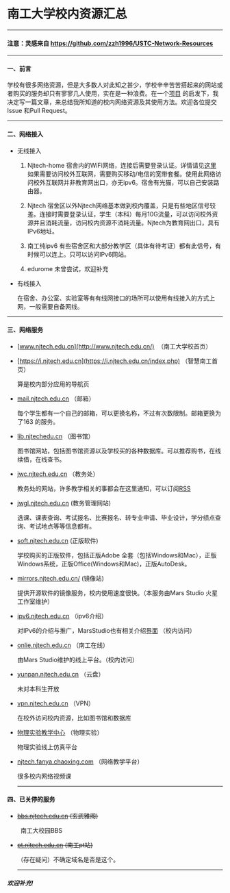 # 南工大学校内资源汇总

---

#### 注意：灵感来自 https://github.com/zzh1996/USTC-Network-Resources

----

#### 一、前言

学校有很多网络资源，但是大多数人对此知之甚少，学校辛辛苦苦搭起来的网站或者购买的服务却只有寥寥几人使用，实在是一种浪费。在一个[项目](https://github.com/zzh1996/USTC-Network-Resources) 的启发下，我决定写一篇文章，来总结我所知道的校内网络资源及其使用方法。欢迎各位提交Issue 和Pull Request。

----

#### 二、网络接入

- 无线接入
  
  1. Njtech-home      宿舍内的WiFi网络，连接后需要登录认证。详情请见[这里](https://u.njtech.edu.cn/cas/themes/njtech/njtech_home/njtech_home.html;jsessionid=580F1CFDC3B6EBEE2D096BF2EAB13E87.TomcatC) 如果需要访问校外互联网，需要购买移动/电信的宽带套餐。使用此网络访问校外互联网并非教育网出口，亦无ipv6。宿舍有光猫，可以自己安装路由器。
  
  2. Njtech      宿舍区以外Njtech网络基本做到校内覆盖，只是有些地区信号较差。连接时需要登录认证，学生（本科）每月10G流量，可以访问校外资源并且消耗流量，访问校内资源不消耗流量。Njtech为教育网出口，具有IPv6地址。
  
  3. 南工纯ipv6    有些宿舍区和大部分教学区（具体有待考证）都有此信号，有时候可以连上。只可以访问IPv6网站。
  
  4. edurome 未曾尝试，欢迎补充

- 有线接入
  
  在宿舍、办公室、实验室等有有线网接口的场所可以使用有线接入的方式上网，一般需要自备网线。

----

#### 三、网络服务

- [www.njtech.edu.cn](http://www.njtech.edu.cn/)  （南工大学校首页）

- [https://i.njtech.edu.cn](https://i.njtech.edu.cn/index.php) （智慧南工首页）
  
  算是校内部分应用的导航页

- [mail.njtech.edu.cn](https://mail.njtech.edu.cn) （邮箱）
  
  每个学生都有一个自己的邮箱，可以更换名称，不过有次数限制。邮箱更换为了163 的服务。

- [lib.njtechedu.cn](https://lib.njtech.edu.cn) （图书馆）
  
  图书馆网站，包括图书馆资源以及学校买的各种数据库。可以推荐购书，在线续借，在线查书。

- [jwc.njtech.edu.cn](http://jwc.njtech.edu.cn) （教务处）
  
  教务处的网站，许多教学相关的事都会在这里通知，可以订阅[RSS](https://rsshub.app/njtech/jwc) 

- [jwgl.njtech.edu.cn](https://jwgl.njtech.edu.cn) (教务管理网站)
  
  选课、课表查询、考试报名、比赛报名、转专业申请、毕业设计，学分绩点查询、考试地点等等信息都有。

- [soft.njtech.edu.cn](https://soft.njtech.edu.cn) (正版软件)
  
  学校购买的正版软件，包括正版Adobe 全套（包括Windows和Mac），正版Windows系统，正版Office(Windows和Mac)，正版AutoDesk。

- [mirrors.njtech.edu.cn/](https://mirrors.njtech.edu.cn/) (镜像站)
  
  提供开源软件的镜像服务，校内使用速度很快。（本服务由Mars Studio 火星工作室维护）

- [ipv6.njtech.edu.cn](https://ipv6.njtech.edu.cn) （ipv6介绍）
  
  对IPv6的介绍与推广，MarsStudio也有相关介绍[界面](http://202.119.245.15:8080/ipv6/) （校内访问）

- [onlie.njtech.edu.cn](https://online.njtech.edu.cn) （南工在线）
  
  由Mars Studio维护的线上平台。（校内访问）

- [yunpan.njtech.edu.cn](https://online.njtech.edu.cn) （云盘）
  
  未对本科生开放

- [vpn.njtech.edu.cn](https://app.vpn.njtech.edu.cn)  （VPN）
  
  在校外访问校内资源，比如图书馆和数据库

- [物理实验教学中心](http://10.3.105.114:8032/) （物理实验）
  
  物理实验线上仿真平台

- [njtech.fanya.chaoxing.com](https://njtech.fanya.chaoxing.com/)   （网络教学平台）
  
  很多校内网络视频课
  
  -----

#### 四、已关停的服务

- ~~[bbs.njtech.edu.cn](bbs.njtech.edu.cn) (玄武雅阁)~~

        南工大校园BBS

- ~~[pt.njtech.edu.cn](pt.njtech.edu.cn) (南工pt站)~~
  
  （存在疑问）不确定域名是否是这个。
  
  ----

##### 欢迎补充!
